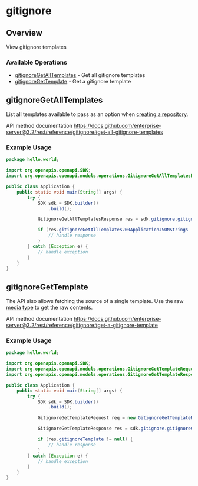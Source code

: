 # gitignore

## Overview

View gitignore templates

### Available Operations

* [gitignoreGetAllTemplates](#gitignoregetalltemplates) - Get all gitignore templates
* [gitignoreGetTemplate](#gitignoregettemplate) - Get a gitignore template

## gitignoreGetAllTemplates

List all templates available to pass as an option when [creating a repository](https://docs.github.com/enterprise-server@3.2/rest/reference/repos#create-a-repository-for-the-authenticated-user).

API method documentation
<https://docs.github.com/enterprise-server@3.2/rest/reference/gitignore#get-all-gitignore-templates>

### Example Usage

```java
package hello.world;

import org.openapis.openapi.SDK;
import org.openapis.openapi.models.operations.GitignoreGetAllTemplatesResponse;

public class Application {
    public static void main(String[] args) {
        try {
            SDK sdk = SDK.builder()
                .build();

            GitignoreGetAllTemplatesResponse res = sdk.gitignore.gitignoreGetAllTemplates();

            if (res.gitignoreGetAllTemplates200ApplicationJSONStrings != null) {
                // handle response
            }
        } catch (Exception e) {
            // handle exception
        }
    }
}
```

## gitignoreGetTemplate

The API also allows fetching the source of a single template.
Use the raw [media type](https://docs.github.com/enterprise-server@3.2/rest/overview/media-types/) to get the raw contents.

API method documentation
<https://docs.github.com/enterprise-server@3.2/rest/reference/gitignore#get-a-gitignore-template>

### Example Usage

```java
package hello.world;

import org.openapis.openapi.SDK;
import org.openapis.openapi.models.operations.GitignoreGetTemplateRequest;
import org.openapis.openapi.models.operations.GitignoreGetTemplateResponse;

public class Application {
    public static void main(String[] args) {
        try {
            SDK sdk = SDK.builder()
                .build();

            GitignoreGetTemplateRequest req = new GitignoreGetTemplateRequest("tempora");            

            GitignoreGetTemplateResponse res = sdk.gitignore.gitignoreGetTemplate(req);

            if (res.gitignoreTemplate != null) {
                // handle response
            }
        } catch (Exception e) {
            // handle exception
        }
    }
}
```
